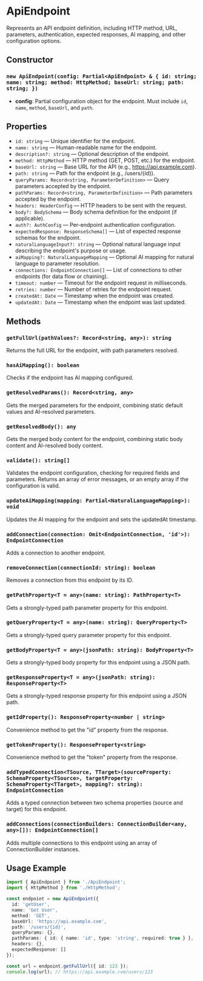 # ApiEndpoint

Represents an API endpoint definition, including HTTP method, URL, parameters, authentication, expected responses, AI mapping, and other configuration options.

## Constructor

### `new ApiEndpoint(config: Partial<ApiEndpoint> & { id: string; name: string; method: HttpMethod; baseUrl: string; path: string; })`

- **config**: Partial configuration object for the endpoint. Must include `id`, `name`, `method`, `baseUrl`, and `path`.

## Properties

- `id: string` — Unique identifier for the endpoint.
- `name: string` — Human-readable name for the endpoint.
- `description?: string` — Optional description of the endpoint.
- `method: HttpMethod` — HTTP method (GET, POST, etc.) for the endpoint.
- `baseUrl: string` — Base URL for the API (e.g., <https://api.example.com>).
- `path: string` — Path for the endpoint (e.g., /users/{id}).
- `queryParams: Record<string, ParameterDefinition>` — Query parameters accepted by the endpoint.
- `pathParams: Record<string, ParameterDefinition>` — Path parameters accepted by the endpoint.
- `headers: HeaderConfig` — HTTP headers to be sent with the request.
- `body?: BodySchema` — Body schema definition for the endpoint (if applicable).
- `auth?: AuthConfig` — Per-endpoint authentication configuration.
- `expectedResponse: ResponseSchema[]` — List of expected response schemas for the endpoint.
- `naturalLanguageInput?: string` — Optional natural language input describing the endpoint's purpose or usage.
- `aiMapping?: NaturalLanguageMapping` — Optional AI mapping for natural language to parameter resolution.
- `connections: EndpointConnection[]` — List of connections to other endpoints (for data flow or chaining).
- `timeout: number` — Timeout for the endpoint request in milliseconds.
- `retries: number` — Number of retries for the endpoint request.
- `createdAt: Date` — Timestamp when the endpoint was created.
- `updatedAt: Date` — Timestamp when the endpoint was last updated.

## Methods

### `getFullUrl(pathValues?: Record<string, any>): string`

Returns the full URL for the endpoint, with path parameters resolved.

### `hasAiMapping(): boolean`

Checks if the endpoint has AI mapping configured.

### `getResolvedParams(): Record<string, any>`

Gets the merged parameters for the endpoint, combining static default values and AI-resolved parameters.

### `getResolvedBody(): any`

Gets the merged body content for the endpoint, combining static body content and AI-resolved body content.

### `validate(): string[]`

Validates the endpoint configuration, checking for required fields and parameters. Returns an array of error messages, or an empty array if the configuration is valid.

### `updateAiMapping(mapping: Partial<NaturalLanguageMapping>): void`

Updates the AI mapping for the endpoint and sets the updatedAt timestamp.

### `addConnection(connection: Omit<EndpointConnection, 'id'>): EndpointConnection`

Adds a connection to another endpoint.

### `removeConnection(connectionId: string): boolean`

Removes a connection from this endpoint by its ID.

### `getPathProperty<T = any>(name: string): PathProperty<T>`

Gets a strongly-typed path parameter property for this endpoint.

### `getQueryProperty<T = any>(name: string): QueryProperty<T>`

Gets a strongly-typed query parameter property for this endpoint.

### `getBodyProperty<T = any>(jsonPath: string): BodyProperty<T>`

Gets a strongly-typed body property for this endpoint using a JSON path.

### `getResponseProperty<T = any>(jsonPath: string): ResponseProperty<T>`

Gets a strongly-typed response property for this endpoint using a JSON path.

### `getIdProperty(): ResponseProperty<number | string>`

Convenience method to get the "id" property from the response.

### `getTokenProperty(): ResponseProperty<string>`

Convenience method to get the "token" property from the response.

### `addTypedConnection<TSource, TTarget>(sourceProperty: SchemaProperty<TSource>, targetProperty: SchemaProperty<TTarget>, mapping?: string): EndpointConnection`

Adds a typed connection between two schema properties (source and target) for this endpoint.

### `addConnections(connectionBuilders: ConnectionBuilder<any, any>[]): EndpointConnection[]`

Adds multiple connections to this endpoint using an array of ConnectionBuilder instances.

## Usage Example

```typescript
import { ApiEndpoint } from './ApiEndpoint';
import { HttpMethod } from './HttpMethod';

const endpoint = new ApiEndpoint({
  id: 'getUser',
  name: 'Get User',
  method: 'GET',
  baseUrl: 'https://api.example.com',
  path: '/users/{id}',
  queryParams: {},
  pathParams: { id: { name: 'id', type: 'string', required: true } },
  headers: {},
  expectedResponse: []
});

const url = endpoint.getFullUrl({ id: 123 });
console.log(url); // https://api.example.com/users/123
```
